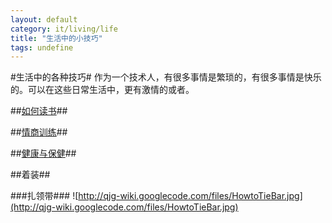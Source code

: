 ```yaml
---
layout: default
category: it/living/life
title: "生活中的小技巧"
tags: undefine
---
```






#生活中的各种技巧#
作为一个技术人，有很多事情是繁琐的，有很多事情是快乐的。可以在这些日常生活中，更有激情的或者。

##[如何读书](/it/living/life/2012-11-24-howtoread)##

##[情商训练](/it/living/life/2012-11-24-EqLearn)##

##[健康与保健](/it/living/life/2012-11-24-FitnessHelp)##

##着装##

###扎领带###
![http://qjg-wiki.googlecode.com/files/HowtoTieBar.jpg](http://qjg-wiki.googlecode.com/files/HowtoTieBar.jpg)
